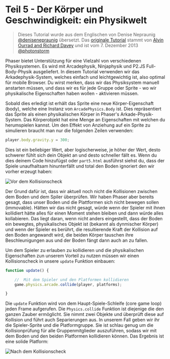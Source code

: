 # Teil 5 - Der Körper und Geschwindigkeit: ein Physikwelt

> Dieses Tutorial wurde aus dem Englischen von Denise Nepraunig [@denisenepraunig][twitter_me] übersetzt. Das [originale Tutorial][org_tutorial] stammt von [Alvin Ourrad and Richard Davey][authors] und ist vom 7. Dezember 2013 [@photonstorm][authors]

Phaser bietet Unterstützung für eine Vielzahl von verschiedenen Physiksystemen. Es wird mit Arcadephysik, Ninjaphysik und P2.JS Full-Body-Physik ausgeliefert. In diesem Tutorial verwenden wir das Arkadephysik-System, welches einfach und leichtgewichtig ist, also optimal für mobile Browser. Du wirst merken, dass wir das Physiksystem manuell anstarten müssen, und dass wir es für jede Gruppe oder Sprite - wo wir physikalische Eigenschaften haben wollen - aktivieren müssen.

Sobald dies erledigt ist erhält das Sprite eine neue Körper-Eigenschaft (body), welche eine Instanz von `ArcadePhysics.Body` ist. Dies repräsentiert das Sprite als einen physikalischen Körper in Phaser's Arkade-Physik-System. Das Körperobjekt hat eine Menge an Eigenschaften mit welchen du herumspielen kannst. Um den Effekt von Anziehung auf ein Sprite zu simulieren braucht man nur die folgenden Zeilen verwenden:

```javascript
player.body.gravity.y = 300;
```

Dies ist ein beliebiger Wert, aber logischerweise, je höher der Wert, desto schwerer fühlt sich dein Objekt an und desto schneller fällt es. Wenn du dies deinem Code hinzufügst oder `part5.html` ausführst siehst du, dass der Spiele unaufhaltsam hinunterfällt und total den Boden ignoriert den wir vorher erzeugt haben:

![Vor dem Kollisionscheck][img_game]

Der Grund dafür ist, dass wir aktuell noch nicht die Kollisionen zwischen dem Boden und dem Spiler überprüfen. Wir haben Phaser aber bereits gesagt, dass unser Boden und die Plattformen sich nicht bewegen sollen (immovable). Hätten wir das nicht gesagt, würde wenn der Spieler mit ihnen kollidiert hätte alles für einen Moment stehen bleiben und dann würde alles kollabieren. Das liegt daran, wenn nicht anders eingestellt, dass der Boden ein bewegtes, physikalisches Objekt ist (bekannt als dynmischer Körper) und wenn der Spieler es berührt, die resultierende Kraft der Kollision auf den Boden angewandt wird, die beiden Körper tauschen ihre Beschleunigungen aus und der Boden fängt dann auch an zu fallen.

Um dem Spieler zu erlauben zu kollidieren und die physikalischen Eigenschaften zun unserem Vorteil zu nutzen müssen wir einen Kollisionscheck in unsere `update` Funktion einbauen:

```javascript
function update() {

    //  Mit dem Spieler und den Platformen kollidieren
    game.physics.arcade.collide(player, platforms);

}
```

Die `update` Funktion wird von dem Haupt-Spiele-Schleife (core game loop) jeden Frame aufgerufen. Die `Physics.collide` Funktion ist diejenige die den ganzen Zauber ermöglicht. Sie nimmt zwei Objekte und überprüft diese auf Kollision und führt auch Separierungen aus. In unserem Fall geben wir ihr die Spieler-Sprite und die Platformgruppe. Sie ist schlau genug um die Kollisionprüfung für alle Gruppenmitglieder auszuführen, sodass wir mit dem Boden und den beiden Platformen kollidieren können. Das Ergebnis ist eine solide Platform:

![Nach dem Kollisionscheck][img_game2]

[twitter_me]: https://twitter.com/denisenepraunig
[org_tutorial]: http://phaser.io/tutorials/making-your-first-phaser-game
[authors]: https://twitter.com/photonstorm 

[img_game]: http://phaser.io/content/tutorials/making-your-first-phaser-game/part5.png
[img_game2]: http://phaser.io/content/tutorials/making-your-first-phaser-game/part6.png